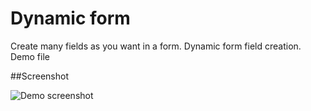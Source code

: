 # Dynamic form
Create many fields as you want in a form. Dynamic form field creation. Demo file

##Screenshot

![Demo screenshot](https://github.com/beyMax/Dynamic-form/blob/master/Screenshot/screenshot.png)
